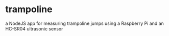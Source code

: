 # trampoline
a NodeJS app for measuring trampoline jumps using a Raspberry Pi and an HC-SR04 ultrasonic sensor
